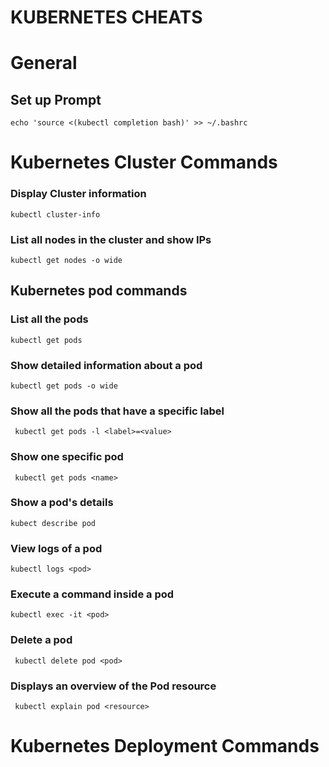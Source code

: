 # KUBERNETES CHEATS

# General 

## Set up Prompt

```
echo 'source <(kubectl completion bash)' >> ~/.bashrc
```

# Kubernetes Cluster Commands 

### Display Cluster information
```kubectl cluster-info```

### List all nodes in the cluster and show IPs
``` kubectl get nodes -o wide ```

##  Kubernetes pod commands

### List all the pods
``` kubectl get pods ```

### Show detailed information about a pod
``` kubectl get pods -o wide ```

### Show all the pods that have a specific label 
``` kubectl get pods -l <label>=<value>```

### Show one specific pod 
``` kubectl get pods <name>```

### Show a pod's details
```kubect describe pod``` 

### View logs of a pod
```kubectl logs <pod>```

### Execute a command inside a pod
```kubectl exec -it <pod>```

### Delete a pod
``` kubectl delete pod <pod>```


### Displays an overview of the Pod resource
``` kubectl explain pod <resource>```


# Kubernetes Deployment Commands 